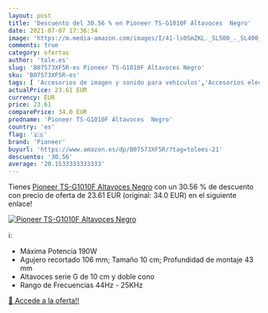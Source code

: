```yaml
---
layout: post
title: 'Descuento del 30.56 % en Pioneer TS-G1010F Altavoces  Negro'
date: 2021-07-07 17:36:34
image: 'https://m.media-amazon.com/images/I/41-ls0SmZKL._SL500_._SL400_.jpg'
comments: true
category: ofertas
author: 'tole.es'
slug: 'B07573XF5R-es Pioneer TS-G1010F Altavoces Negro'
sku: 'B07573XF5R-es'
tags: [ 'Accesorios de imagen y sonido para vehículos','Accesorios electrónicos para vehículos','Altavoces coaxiales para coche','Altavoces y subwoofers para coche','Amplificadores estéreo para coche','Amplificadores monocanal para coche','Amplificadores multicanal para coche','Amplificadores para coche','Antenas para vehículos','Audio para coche','Ecualizadores para coche','Electrónica','Electrónica para coche','Electrónica para vehículos','Equipo de instalación electrónica de imagen y sonido en vehículos','Packs de altavoces para coche','Procesadores de sonido surround para coche','Radios para coche','Radios por satélite para coche','Sistemas de subwoofers en cajones para coche','Soportes para altavoces de vehículos','Subwoofers componentes para coche','Transmisores FM para vehículos','Tweeters para coche','Vídeo para coche','pioneer', ]
actualPrice: 23.61 EUR
currency: EUR
price: 23.61
comparePrice: 34.0 EUR
prodname: 'Pioneer TS-G1010F Altavoces  Negro'
country: 'es'
flag: '🇪🇸'
brand: 'Pioneer'
buyurl: 'https://www.amazon.es/dp/B07573XF5R/?tag=tolees-21'
descuento: '30.56'
average: '20.1533333333333'
---
```


Tienes [Pioneer TS-G1010F Altavoces  Negro](https://www.amazon.es/dp/B07573XF5R/?tag=tolees-21) con un 30.56 % de descuento con precio de oferta de 23.61 EUR (original: 34.0 EUR) en el siguiente enlace!

[![Pioneer TS-G1010F Altavoces  Negro](https://m.media-amazon.com/images/I/41-ls0SmZKL._SL500_._SL400_.jpg)](https://www.amazon.es/dp/B07573XF5R/?tag=tolees-21)

ℹ️:

- Máxima Potencia 190W
- Agujero recortado 106 mm; Tamaño 10 cm; Profundidad de montaje 43 mm
- Altavoces serie G de 10 cm y doble cono
- Rango de Frecuencias 44Hz - 25KHz

[🛒 Accede a la oferta!!](https://www.amazon.es/dp/B07573XF5R/?tag=tolees-21)

